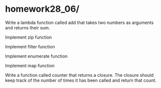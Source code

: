 # homework28_06/    
Write a lambda function called add that takes two numbers as arguments and returns their sum.

Implement zip function

Implement filter function

Implement enumerate function

Implement map function

Write a function called counter that returns a closure. The closure should keep track of the number of times it has been called and return that count.
